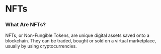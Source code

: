# NFTs

### What Are NFTs?

NFTs, or Non-Fungible Tokens, are unique digital assets saved onto a blockchain. They can be traded, bought or sold on a virtual marketplace, usually by using cryptocurrencies.&#x20;
